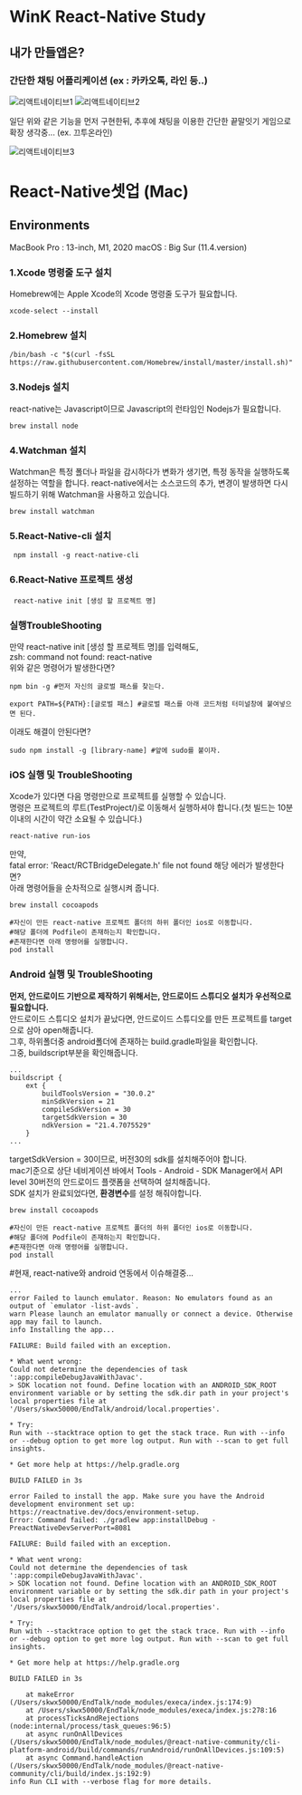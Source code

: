 # WinK React-Native Study
## 내가 만들앱은?
### 간단한 채팅 어플리케이션 (ex : 카카오톡, 라인 등..)

![리액트네이티브1](https://user-images.githubusercontent.com/74143534/150121022-188d15f7-cfc3-40b0-9acb-9dc22d947f59.JPG)
![리액트네이티브2](https://user-images.githubusercontent.com/74143534/150121023-e4df2c4b-3521-4185-b48b-c2fc32428a8e.JPG)

일단 위와 같은 기능을 먼저 구현한뒤,
추후에 채팅을 이용한 간단한 끝말잇기 게임으로 확장 생각중... (ex. 끄투온라인)

![리액트네이티브3](https://user-images.githubusercontent.com/74143534/150121670-7fef1367-6108-4719-ad0c-b5bf1cec044c.JPG)

# React-Native셋업 (Mac)
## Environments
MacBook Pro : 13-inch, M1, 2020
macOS : Big Sur (11.4.version)
### 1.Xcode 명령줄 도구 설치
Homebrew에는 Apple Xcode의 Xcode 명령줄 도구가 필요합니다.
```
xcode-select --install
```
### 2.Homebrew 설치
```
/bin/bash -c "$(curl -fsSL https://raw.githubusercontent.com/Homebrew/install/master/install.sh)"
```
### 3.Nodejs 설치
react-native는 Javascript이므로 Javascript의 런타임인 Nodejs가 필요합니다.
```
brew install node
```
### 4.Watchman 설치
Watchman은 특정 폴더나 파일을 감시하다가 변화가 생기면, 특정 동작을 실행하도록 설정하는 역할을 합니다. react-native에서는 소스코드의 추가, 변경이 발생하면 다시 빌드하기 위해 Watchman을 사용하고 있습니다.
```
brew install watchman
```
### 5.React-Native-cli 설치
```
 npm install -g react-native-cli
```
### 6.React-Native 프로젝트 생성
```
 react-native init [생성 할 프로젝트 명]
```
### 실행TroubleShooting
만약 react-native init [생성 할 프로젝트 명]를 입력해도, </br>
zsh: command not found: react-native </br>
위와 같은 명령어가 발생한다면?
```
npm bin -g #먼저 자신의 글로벌 패스를 찾는다.
```
```
export PATH=${PATH}:[글로벌 패스] #글로벌 패스를 아래 코드처럼 터미널창에 붙여넣으면 된다.

```
이래도 해결이 안된다면?
```
sudo npm install -g [library-name] #앞에 sudo를 붙이자.

```
### iOS 실행 및 TroubleShooting
Xcode가 있다면 다음 명령만으로 프로젝트를 실행할 수 있습니다.</br>
명령은 프로젝트의 루트(TestProject/)로 이동해서 실행하셔야 합니다.(첫 빌드는 10분 이내의 시간이 약간 소요될 수 있습니다.)
```
react-native run-ios
```
만약,</br>
fatal error: 'React/RCTBridgeDelegate.h' file not found 해당 에러가 발생한다면? </br>
아래 명령어들을 순차적으로 실행시켜 줍니다.
```
brew install cocoapods
```
```
#자신이 만든 react-native 프로젝트 폴더의 하위 폴더인 ios로 이동합니다.
#해당 폴더에 Podfile이 존재하는지 확인합니다.
#존재한다면 아래 명령어를 실행합니다.
pod install
```
### Android 실행 및 TroubleShooting
**먼저, 안드로이드 기반으로 제작하기 위해서는, 안드로이드 스튜디오 설치가 우선적으로 필요합니다.**</br>
안드로이드 스튜디오 설치가 끝났다면, 안드로이드 스튜디오를 만든 프로젝트를 target으로 삼아 open해줍니다.</br>
그후, 하위폴더중 android폴더에 존재하는 build.gradle파일을 확인합니다.</br>
그중, buildscript부분을 확인해줍니다.
```
...
buildscript {
    ext {
        buildToolsVersion = "30.0.2"
        minSdkVersion = 21
        compileSdkVersion = 30
        targetSdkVersion = 30
        ndkVersion = "21.4.7075529"
    }
...
```
targetSdkVersion = 30이므로, 버전30의 sdk를 설치해주어야 합니다.</br>
mac기준으로 상단 네비게이션 바에서 Tools - Android - SDK Manager에서 API level 30버전의 안드로이드 플랫폼을 선택하여 설치해줍니다.</br>
SDK 설치가 완료되었다면, **환경변수**를 설정 해줘야합니다.
```
brew install cocoapods
```
```
#자신이 만든 react-native 프로젝트 폴더의 하위 폴더인 ios로 이동합니다.
#해당 폴더에 Podfile이 존재하는지 확인합니다.
#존재한다면 아래 명령어를 실행합니다.
pod install
```
#현재, react-native와 android 연동에서 이슈해결중...
```
...
error Failed to launch emulator. Reason: No emulators found as an output of `emulator -list-avds`.
warn Please launch an emulator manually or connect a device. Otherwise app may fail to launch.
info Installing the app...

FAILURE: Build failed with an exception.

* What went wrong:
Could not determine the dependencies of task ':app:compileDebugJavaWithJavac'.
> SDK location not found. Define location with an ANDROID_SDK_ROOT environment variable or by setting the sdk.dir path in your project's local properties file at '/Users/skwx50000/EndTalk/android/local.properties'.

* Try:
Run with --stacktrace option to get the stack trace. Run with --info or --debug option to get more log output. Run with --scan to get full insights.

* Get more help at https://help.gradle.org

BUILD FAILED in 3s

error Failed to install the app. Make sure you have the Android development environment set up: https://reactnative.dev/docs/environment-setup.
Error: Command failed: ./gradlew app:installDebug -PreactNativeDevServerPort=8081

FAILURE: Build failed with an exception.

* What went wrong:
Could not determine the dependencies of task ':app:compileDebugJavaWithJavac'.
> SDK location not found. Define location with an ANDROID_SDK_ROOT environment variable or by setting the sdk.dir path in your project's local properties file at '/Users/skwx50000/EndTalk/android/local.properties'.

* Try:
Run with --stacktrace option to get the stack trace. Run with --info or --debug option to get more log output. Run with --scan to get full insights.

* Get more help at https://help.gradle.org

BUILD FAILED in 3s

    at makeError (/Users/skwx50000/EndTalk/node_modules/execa/index.js:174:9)
    at /Users/skwx50000/EndTalk/node_modules/execa/index.js:278:16
    at processTicksAndRejections (node:internal/process/task_queues:96:5)
    at async runOnAllDevices (/Users/skwx50000/EndTalk/node_modules/@react-native-community/cli-platform-android/build/commands/runAndroid/runOnAllDevices.js:109:5)
    at async Command.handleAction (/Users/skwx50000/EndTalk/node_modules/@react-native-community/cli/build/index.js:192:9)
info Run CLI with --verbose flag for more details.
```
